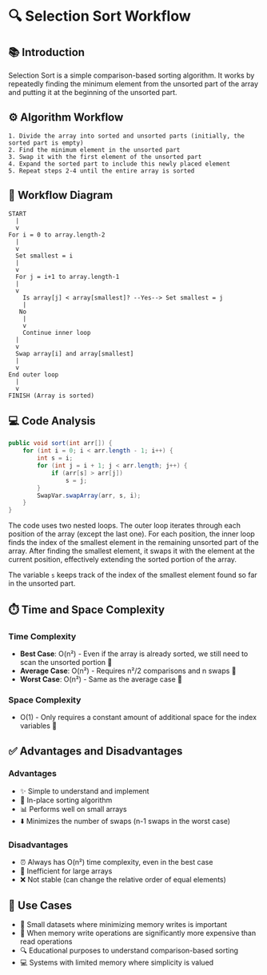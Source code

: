 # 🔍 Selection Sort Workflow

## 📚 Introduction
Selection Sort is a simple comparison-based sorting algorithm. It works by repeatedly finding the minimum element from the unsorted part of the array and putting it at the beginning of the unsorted part.

## ⚙️ Algorithm Workflow

```
1. Divide the array into sorted and unsorted parts (initially, the sorted part is empty)
2. Find the minimum element in the unsorted part
3. Swap it with the first element of the unsorted part
4. Expand the sorted part to include this newly placed element
5. Repeat steps 2-4 until the entire array is sorted
```

## 🔄 Workflow Diagram

```
START
  |
  v
For i = 0 to array.length-2
  |
  v
  Set smallest = i
  |
  v
  For j = i+1 to array.length-1
  |
  v
    Is array[j] < array[smallest]? --Yes--> Set smallest = j
    |
   No
    |
    v
    Continue inner loop
  |
  v
  Swap array[i] and array[smallest]
  |
  v
End outer loop
  |
  v
FINISH (Array is sorted)
```

## 💻 Code Analysis

```java
public void sort(int arr[]) {
    for (int i = 0; i < arr.length - 1; i++) {
        int s = i;
        for (int j = i + 1; j < arr.length; j++) {
            if (arr[s] > arr[j])
                s = j;
        }
        SwapVar.swapArray(arr, s, i);
    }
}
```

The code uses two nested loops. The outer loop iterates through each position of the array (except the last one). For each position, the inner loop finds the index of the smallest element in the remaining unsorted part of the array. After finding the smallest element, it swaps it with the element at the current position, effectively extending the sorted portion of the array.

The variable `s` keeps track of the index of the smallest element found so far in the unsorted part.

## ⏱️ Time and Space Complexity

### Time Complexity
- **Best Case**: O(n²) - Even if the array is already sorted, we still need to scan the unsorted portion 🏃
- **Average Case**: O(n²) - Requires n²/2 comparisons and n swaps 🏃
- **Worst Case**: O(n²) - Same as the average case 🐢

### Space Complexity
- O(1) - Only requires a constant amount of additional space for the index variables 🧠

## ✅ Advantages and Disadvantages

### Advantages
- ✨ Simple to understand and implement
- 🔄 In-place sorting algorithm
- 📊 Performs well on small arrays
- ⬇️ Minimizes the number of swaps (n-1 swaps in the worst case)

### Disadvantages
- ⏰ Always has O(n²) time complexity, even in the best case
- 🐌 Inefficient for large arrays
- ❌ Not stable (can change the relative order of equal elements)

## 🎯 Use Cases
- 🧩 Small datasets where minimizing memory writes is important
- 💾 When memory write operations are significantly more expensive than read operations
- 🔍 Educational purposes to understand comparison-based sorting
- 💻 Systems with limited memory where simplicity is valued
